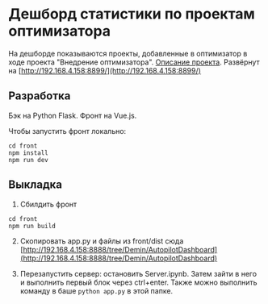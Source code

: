 # Дешборд статистики по проектам оптимизатора

На дешборде показываются проекты, добавленные в оптимизатор в ходе проекта "Внедрение оптимизатора". [Описание проекта](https://docs.google.com/spreadsheets/d/10rX8nQ9NWIWpzO5hJngOogmo5ML2uA_FvKX2fMYCqKI/edit?usp=sharing).
Развёрнут на [http://192.168.4.158:8899/](http://192.168.4.158:8899/)

## Разработка
Бэк на Python Flask. Фронт на Vue.js.

Чтобы запустить фронт локально:
```
cd front
npm install
npm run dev
```


## Выкладка
1. Cбилдить фронт 
```
cd front
npm run build
```

2. Cкопировать app.py и файлы из front/dist сюда [http://192.168.4.158:8888/tree/Demin/AutopilotDashboard](http://192.168.4.158:8888/tree/Demin/AutopilotDashboard)

3. Перезапустить сервер: остановить Server.ipynb. Затем зайти в него и выполнить первый блок через ctrl+enter. Также можно выполнить команду в баше ```python app.py``` в этой папке.

